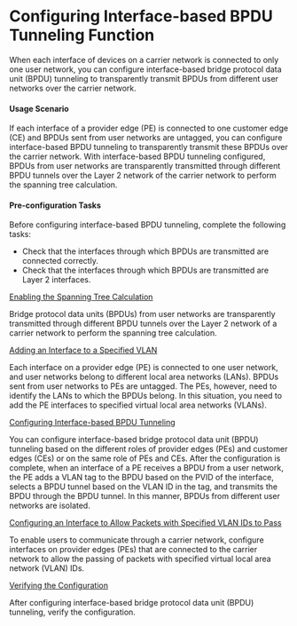 Configuring Interface-based BPDU Tunneling Function
===================================================

When each interface of devices on a carrier network is connected to only one user network, you can configure interface-based bridge protocol data unit (BPDU) tunneling to transparently transmit BPDUs from different user networks over the carrier network.

#### Usage Scenario

If each interface of a provider edge (PE) is connected to one customer edge (CE) and BPDUs sent from user networks are untagged, you can configure interface-based BPDU tunneling to transparently transmit these BPDUs over the carrier network. With interface-based BPDU tunneling configured, BPDUs from user networks are transparently transmitted through different BPDU tunnels over the Layer 2 network of the carrier network to perform the spanning tree calculation.


#### Pre-configuration Tasks

Before configuring interface-based BPDU tunneling, complete the following tasks:

* Check that the interfaces through which BPDUs are transmitted are connected correctly.
* Check that the interfaces through which BPDUs are transmitted are Layer 2 interfaces.


[Enabling the Spanning Tree Calculation](../../../../software/nev8r10_vrpv8r16/user/vrp/dc_vrp_bpdu-tunnel_cfg_0005.html)

Bridge protocol data units (BPDUs) from user networks are transparently transmitted through different BPDU tunnels over the Layer 2 network of a carrier network to perform the spanning tree calculation.

[Adding an Interface to a Specified VLAN](../../../../software/nev8r10_vrpv8r16/user/vrp/dc_vrp_bpdu-tunnel_cfg_0006.html)

Each interface on a provider edge (PE) is connected to one user network, and user networks belong to different local area networks (LANs). BPDUs sent from user networks to PEs are untagged. The PEs, however, need to identify the LANs to which the BPDUs belong. In this situation, you need to add the PE interfaces to specified virtual local area networks (VLANs).

[Configuring Interface-based BPDU Tunneling](../../../../software/nev8r10_vrpv8r16/user/vrp/dc_vrp_bpdu-tunnel_cfg_0007.html)

You can configure interface-based bridge protocol data unit (BPDU) tunneling based on the different roles of provider edges (PEs) and customer edges (CEs) or on the same role of PEs and CEs. After the configuration is complete, when an interface of a PE receives a BPDU from a user network, the PE adds a VLAN tag to the BPDU based on the PVID of the interface, selects a BPDU tunnel based on the VLAN ID in the tag, and transmits the BPDU through the BPDU tunnel. In this manner, BPDUs from different user networks are isolated.

[Configuring an Interface to Allow Packets with Specified VLAN IDs to Pass](../../../../software/nev8r10_vrpv8r16/user/vrp/dc_vrp_bpdu-tunnel_cfg_0008.html)

To enable users to communicate through a carrier network, configure interfaces on provider edges (PEs) that are connected to the carrier network to allow the passing of packets with specified virtual local area network (VLAN) IDs.

[Verifying the Configuration](../../../../software/nev8r10_vrpv8r16/user/vrp/dc_vrp_bpdu-tunnel_cfg_0009.html)

After configuring interface-based bridge protocol data unit (BPDU) tunneling, verify the configuration.